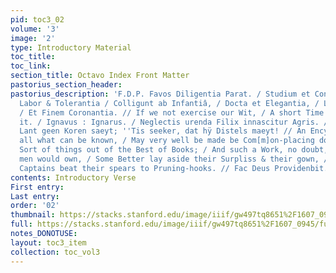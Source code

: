 ```yaml
---
pid: toc3_02
volume: '3'
image: '2'
type: Introductory Material
toc_title: 
toc_link: 
section_title: Octavo Index Front Matter
pastorius_section_header: 
pastorius_description: 'F.D.P. Favos Diligentia Parat. / Studium et Constantia, /
  Labor & Tolerantia / Colligunt ab Infantiâ, / Docta et Elegantia, / Lectorem Delectantia.
  / Et Finem Coronantia. // If we not exercise our Wit, / A short Time''s Sloth corrupteth
  it. / Ignavus : Ignarus. / Neglectis urenda Filix innascitur Agris. / Wir in sÿn
  Lant geen Koren saeyt; ''Tis seeker, dat hÿ Distels maeyt! // An Encyclopedia of
  all what can be known, / May very well be made be Com[m]on-placing down / The Better
  Sort of things out of the Best of Books; / And such a Work, no doubt, the Best of
  men would own, / Some Better lay aside their Surpliss & their gown, / Yea and Good
  Captains beat their spears to Pruning-hooks. // Fac Deus Providenbit.'
contents: Introductory Verse
First entry: 
Last entry: 
order: '02'
thumbnail: https://stacks.stanford.edu/image/iiif/gw497tq8651%2F1607_0945/full/100,/0/default.jpg
full: https://stacks.stanford.edu/image/iiif/gw497tq8651%2F1607_0945/full/full/0/default.jpg
notes_DONOTUSE: 
layout: toc3_item
collection: toc_vol3
---
```

